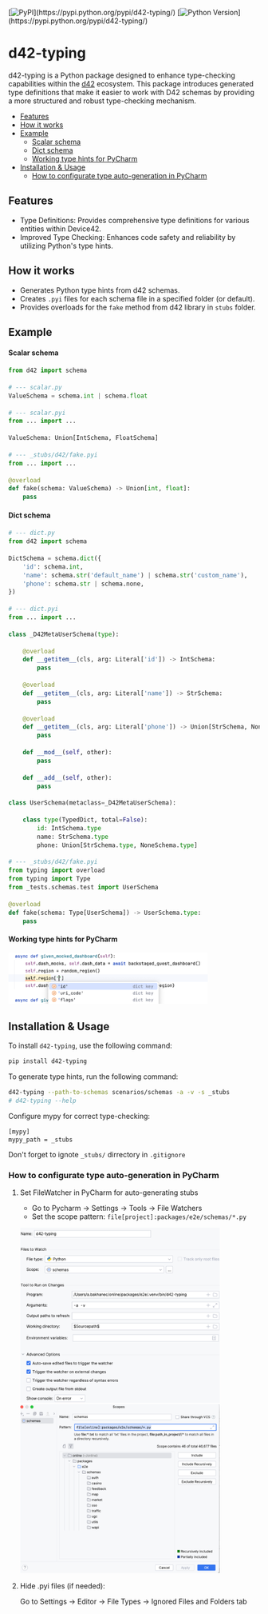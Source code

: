 [![PyPI](https://img.shields.io/pypi/v/d42-typing.svg?style=flat-square&color=rgb(24,114,110,0.8))](https://pypi.python.org/pypi/d42-typing/)
[![Python Version](https://img.shields.io/pypi/pyversions/d42-typing.svg?style=flat-square&color=rgb(14,90,166,0.8))](https://pypi.python.org/pypi/d42-typing/)

# d42-typing

d42-typing is a Python package designed to enhance type-checking capabilities within the [d42](https://d42.sh/) ecosystem. 
This package introduces generated type definitions that make it easier to work with D42 schemas by 
providing a more structured and robust type-checking mechanism.

- [Features](#features)
- [How it works](#how-it-works)
- [Example](#example)
  - [Scalar schema](#scalar-schema)
  - [Dict schema](#dict-schema)
  - [Working type hints for PyCharm](#working-type-hints-for-pycharm)
- [Installation & Usage](#installation--usage)
  - [How to configurate type auto-generation in PyCharm](#how-to-configurate-type-auto-generation-in-pycharm)


## Features

- Type Definitions: Provides comprehensive type definitions for various entities within Device42.
- Improved Type Checking: Enhances code safety and reliability by utilizing Python's type hints.

## How it works
- Generates Python type hints from d42 schemas.
- Creates `.pyi` files for each schema file in a specified folder (or default).
- Provides overloads for the `fake` method from d42 library in `stubs` folder.


## Example

#### Scalar schema
```python
from d42 import schema

# --- scalar.py
ValueSchema = schema.int | schema.float

# --- scalar.pyi 
from ... import ...

ValueSchema: Union[IntSchema, FloatSchema]

# --- _stubs/d42/fake.pyi
from ... import ...

@overload
def fake(schema: ValueSchema) -> Union[int, float]:
    pass
```
#### Dict schema
```python
# --- dict.py
from d42 import schema

DictSchema = schema.dict({
    'id': schema.int,
    'name': schema.str('default_name') | schema.str('custom_name'),
    'phone': schema.str | schema.none,
})

# --- dict.pyi
from ... import ...

class _D42MetaUserSchema(type):

    @overload
    def __getitem__(cls, arg: Literal['id']) -> IntSchema:
        pass

    @overload
    def __getitem__(cls, arg: Literal['name']) -> StrSchema:
        pass

    @overload
    def __getitem__(cls, arg: Literal['phone']) -> Union[StrSchema, NoneSchema]:
        pass

    def __mod__(self, other):
        pass

    def __add__(self, other):
        pass

class UserSchema(metaclass=_D42MetaUserSchema):

    class type(TypedDict, total=False):
        id: IntSchema.type
        name: StrSchema.type
        phone: Union[StrSchema.type, NoneSchema.type]

# --- _stubs/d42/fake.pyi
from typing import overload
from typing import Type
from _tests.schemas.test import UserSchema

@overload
def fake(schema: Type[UserSchema]) -> UserSchema.type:
    pass

```

#### Working type hints for PyCharm

<img src="assets/type_hints.png" alt="drawing" width="400"/>

## Installation & Usage

To install `d42-typing`, use the following command:

```sh
pip install d42-typing
```

To generate type hints, run the following command:

```sh
d42-typing --path-to-schemas scenarios/schemas -a -v -s _stubs
# d42-typing --help
```

Configure mypy for correct type-checking:
```
[mypy]
mypy_path = _stubs
```
Don't forget to ignote `_stubs/` dirrectory in `.gitignore`


### How to configurate type auto-generation in PyCharm

1. Set FileWatcher in PyCharm for auto-generating stubs

   - Go to Pycharm → Settings → Tools → File Watchers 
   - Set the scope pattern: `file[project]:packages/e2e/schemas/*.py`

   <img src="assets/file_watcher_1.png" alt="drawing" width="400"/> <img src="assets/file_watcher_2.png" alt="drawing" width="400"/>

2. Hide .pyi files (if needed): 

   Go to Settings → Editor → File Types → Ignored Files and Folders tab